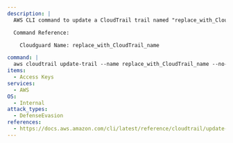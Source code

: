 ```yaml
---
description: |
  AWS CLI command to update a CloudTrail trail named "replace_with_CloudTrail_name" to exclude global service events and disable multi-region logging.

  Command Reference:

    Cloudguard Name: replace_with_CloudTrail_name

command: |
  aws cloudtrail update-trail --name replace_with_CloudTrail_name --no-include-global-service-event --no-is-multi-region --region=eu-west
items:
  - Access Keys
services:
  - AWS
OS:
  - Internal
attack_types:
  - DefenseEvasion
references:
  - https://docs.aws.amazon.com/cli/latest/reference/cloudtrail/update-trail.html
---
```

